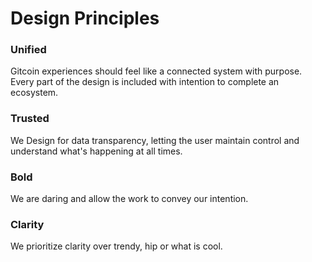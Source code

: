 # Design Principles

### Unified

Gitcoin experiences should feel like a connected system with purpose. Every part of the design  is included with intention to complete an ecosystem.

### **Trusted**

We Design for data transparency, letting the user maintain control and understand what's happening at all times.

### **Bold**

We are daring and allow the work to convey our intention.

### **Clarity**

We prioritize clarity over trendy, hip or what is cool.













